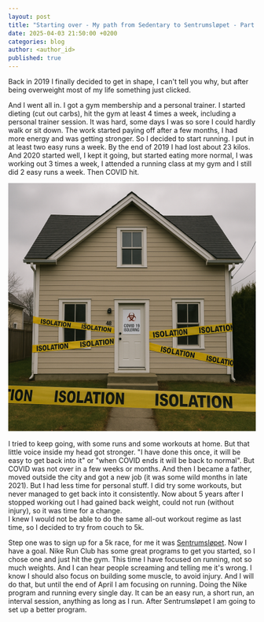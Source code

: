 ```yaml
---
layout: post
title: "Starting over - My path from Sedentary to Sentrumsløpet - Part One"
date: 2025-04-03 21:50:00 +0200
categories: blog
author: <author_id> 
published: true
---
```


Back in 2019 I finally decided to get in shape, I can't tell you why, but after being overweight most of my life something just clicked.   

And I went all in. I got a gym membership and a personal trainer. I started dieting (cut out carbs), hit the gym at least 4 times a week, including a personal trainer session. It was hard, some days I was so sore I could hardly walk or sit down. The work started paying off after a few months, I had more energy and was getting stronger. So I decided to start running. I put in at least two easy runs a week. By the end of 2019 I had lost about 23 kilos.
And 2020 started well, I kept it going, but started eating more normal, I was working out 3 times a week, I attended a running class at my gym and I still did 2 easy runs a week.
Then COVID hit. 

<img src="/assets/images/covid_home.png" alt="AI generated">   

I tried to keep going, with some runs and some workouts at home. But that little voice inside my head got stronger. "I have done this once, it will be easy to get back into it" or "when COVID ends it will be back to normal".  But COVID was not over in a few weeks or months.
And then I became a father, moved outside the city and got a new job (it was some wild months in late 2021). But I had less time for personal stuff. I did try some workouts, but never managed to get back into it consistently.
Now about 5 years after I stopped working out I had gained back weight, could not run (without injury), so it was time for a change.  
I knew I would not be able to do the same all-out workout regime as last time, so I decided to try from couch to 5k.


Step one was to sign up for a 5k race, for me it was [Sentrumsløpet](https://sentrumslopet.no). Now I have a goal.
Nike Run Club has some great programs to get you started, so I chose one and just hit the gym. This time I have focused on running, not so much weights. And I can hear people screaming and telling me it's wrong. I know I should also focus on building some muscle, to avoid injury. And I will do that, but until the end of April I am focusing on running.
Doing the Nike program and running every single day. It can be an easy run, a short run, an interval session, anything as long as I run. After Sentrumsløpet I am going to set up a better program.
